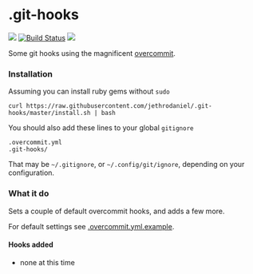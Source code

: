 # .git-hooks

![](https://github.com/jethrodaniel/.git-hooks/workflows/build/badge.svg)
[![Build Status](https://travis-ci.com/jethrodaniel/.git-hooks.svg?branch=master)](https://travis-ci.com/jethrodaniel/.git-hooks)
![](https://img.shields.io/github/license/jethrodaniel/.git-hooks.svg)


Some git hooks using the magnificent [overcommit](https://github.com/sds/overcommit).

### Installation

Assuming you can install ruby gems without `sudo`

```
curl https://raw.githubusercontent.com/jethrodaniel/.git-hooks/master/install.sh | bash
```
You should also add these lines to your global `gitignore`

```
.overcommit.yml
.git-hooks/
```

That may be `~/.gitignore`, or `~/.config/git/ignore`, depending on your configuration.

### What it do

Sets a couple of default overcommit hooks, and adds a few more.

For default settings see [.overcommit.yml.example](.overcommit.yml.example).

#### Hooks added

- none at this time
